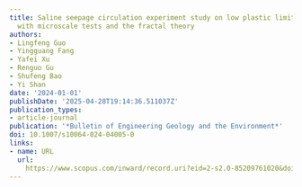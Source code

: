 ```yaml
---
title: Saline seepage circulation experiment study on low plastic limit clays combined
  with microscale tests and the fractal theory
authors:
- Lingfeng Guo
- Yingguang Fang
- Yafei Xu
- Renguo Gu
- Shufeng Bao
- Yi Shan
date: '2024-01-01'
publishDate: '2025-04-28T19:14:36.511037Z'
publication_types:
- article-journal
publication: '*Bulletin of Engineering Geology and the Environment*'
doi: 10.1007/s10064-024-04005-0
links:
- name: URL
  url: 
    https://www.scopus.com/inward/record.uri?eid=2-s2.0-85209761020&doi=10.1007%2fs10064-024-04005-0&partnerID=40&md5=5b76b5af552e298bfb043406391a0348
---
```

